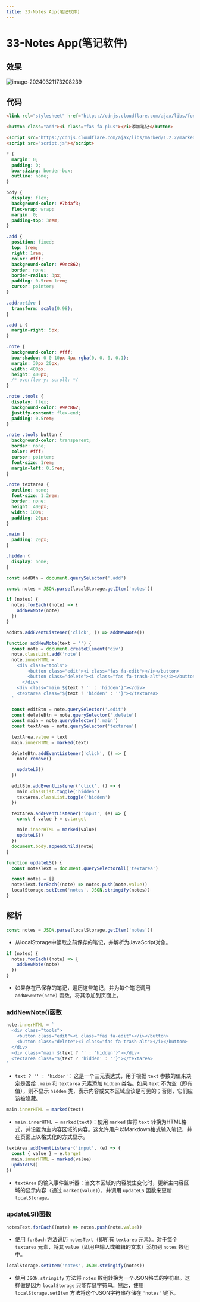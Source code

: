 ```yaml
---
title: 33-Notes App(笔记软件)
---
```


# 33-Notes App(笔记软件)

## 效果

![image-20240321173208239](./md_img/image-20240321173208239.png)

## 代码

```html
<link rel="stylesheet" href="https://cdnjs.cloudflare.com/ajax/libs/font-awesome/5.14.0/css/all.min.css" integrity="sha512-1PKOgIY59xJ8Co8+NE6FZ+LOAZKjy+KY8iq0G4B3CyeY6wYHN3yt9PW0XpSriVlkMXe40PTKnXrLnZ9+fkDaog==" crossorigin="anonymous" />

<button class="add"><i class="fas fa-plus"></i>添加笔记</button>

<script src="https://cdnjs.cloudflare.com/ajax/libs/marked/1.2.2/marked.min.js"></script>
<script src="script.js"></script>
```

```css
* {
  margin: 0;
  padding: 0;
  box-sizing: border-box;
  outline: none;
}

body {
  display: flex;
  background-color: #7bdaf3;
  flex-wrap: wrap;
  margin: 0;
  padding-top: 3rem;
}

.add {
  position: fixed;
  top: 1rem;
  right: 1rem;
  color: #fff;
  background-color: #9ec862;
  border: none;
  border-radius: 3px;
  padding: 0.5rem 1rem;
  cursor: pointer;
}

.add:active {
  transform: scale(0.98);
}

.add i {
  margin-right: 5px;
}

.note {
  background-color: #fff;
  box-shadow: 0 0 10px 4px rgba(0, 0, 0, 0.1);
  margin: 30px 20px;
  width: 400px;
  height: 400px;
  /* overflow-y: scroll; */
}

.note .tools {
  display: flex;
  background-color: #9ec862;
  justify-content: flex-end;
  padding: 0.5rem;
}

.note .tools button {
  background-color: transparent;
  border: none;
  color: #fff;
  cursor: pointer;
  font-size: 1rem;
  margin-left: 0.5rem;
}

.note textarea {
  outline: none;
  font-size: 1.2rem;
  border: none;
  height: 400px;
  width: 100%;
  padding: 20px;
}

.main {
  padding: 20px;
}

.hidden {
  display: none;
}
```

```js
const addBtn = document.querySelector('.add')

const notes = JSON.parse(localStorage.getItem('notes'))

if (notes) {
  notes.forEach((note) => {
    addNewNote(note)
  })
}

addBtn.addEventListener('click', () => addNewNote())

function addNewNote(text = '') {
  const note = document.createElement('div')
  note.classList.add('note')
  note.innerHTML = `
    <div class="tools">
        <button class="edit"><i class="fas fa-edit"></i></button>
        <button class="delete"><i class="fas fa-trash-alt"></i></button>
      </div>
    <div class="main ${text ? '' : 'hidden'}"></div>
    <textarea class="${text ? 'hidden' : ''}"></textarea>
  `

  const editBtn = note.querySelector('.edit')
  const deleteBtn = note.querySelector('.delete')
  const main = note.querySelector('.main')
  const textArea = note.querySelector('textarea')

  textArea.value = text
  main.innerHTML = marked(text)

  deleteBtn.addEventListener('click', () => {
    note.remove()

    updateLS()
  })

  editBtn.addEventListener('click', () => {
    main.classList.toggle('hidden')
    textArea.classList.toggle('hidden')
  })

  textArea.addEventListener('input', (e) => {
    const { value } = e.target

    main.innerHTML = marked(value)
    updateLS()
  })
  document.body.appendChild(note)
}

function updateLS() {
  const notesText = document.querySelectorAll('textarea')

  const notes = []
  notesText.forEach((note) => notes.push(note.value))
  localStorage.setItem('notes', JSON.stringify(notes))
}
```

## 解析

```js
const notes = JSON.parse(localStorage.getItem('notes'))
```

+ 从localStorage中读取之前保存的笔记，并解析为JavaScript对象。



```js
if (notes) {
  notes.forEach((note) => {
    addNewNote(note)
  })
}
```

- 如果存在已保存的笔记，遍历这些笔记，并为每个笔记调用 `addNewNote(note)` 函数，将其添加到页面上。



### addNewNote()函数

```js
note.innerHTML = `
  <div class="tools">
  	<button class="edit"><i class="fas fa-edit"></i></button>
  	<button class="delete"><i class="fas fa-trash-alt"></i></button>
  </div>
  <div class="main ${text ? '' : 'hidden'}"></div>
  <textarea class="${text ? 'hidden' : ''}"></textarea>
`
```

- `text ? '' : 'hidden'`：这是一个三元表达式，用于根据 `text` 参数的值来决定是否给 `.main` 和 `textarea` 元素添加 `hidden` 类名。如果 `text` 不为空（即有值），则不显示 `hidden` 类，表示内容或文本区域应该是可见的；否则，它们应该被隐藏。



```js
main.innerHTML = marked(text)
```

- `main.innerHTML = marked(text)`：使用 `marked` 库将 `text` 转换为HTML格式，并设置为主内容区域的内容。这允许用户以Markdown格式输入笔记，并在页面上以格式化的方式显示。



```js
textArea.addEventListener('input', (e) => {  
  const { value } = e.target  
  main.innerHTML = marked(value)  
  updateLS()  
})
```

- `textArea` 的输入事件监听器：当文本区域的内容发生变化时，更新主内容区域的显示内容（通过 `marked(value)`），并调用 `updateLS` 函数来更新 `localStorage`。



### updateLS()函数

```js
notesText.forEach((note) => notes.push(note.value))
```

+ 使用 `forEach` 方法遍历 `notesText`（即所有 `textarea` 元素）。对于每个 `textarea` 元素，将其 `value`（即用户输入或编辑的文本）添加到 `notes` 数组中。



```js
localStorage.setItem('notes', JSON.stringify(notes))
```

+ 使用 `JSON.stringify` 方法将 `notes` 数组转换为一个JSON格式的字符串。这样做是因为 `localStorage` 只能存储字符串。然后，使用 `localStorage.setItem` 方法将这个JSON字符串存储在 `'notes'` 键下。